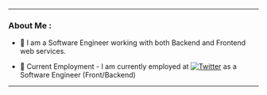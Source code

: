 ---

### About Me :

- :telescope: I am a Software Engineer working with both Backend and Frontend web services.

- :seedling: Current Employment - I am currently employed at [![Twitter](https://img.shields.io/twitter/url.svg?label=Follow%20%40freebiesfrozen&style=social&url=https%3A%2F%2Ftwitter.com%freebiesfrozen)](https://twitter.com/freebiesfrozen) as a Software Engineer (Front/Backend)

---